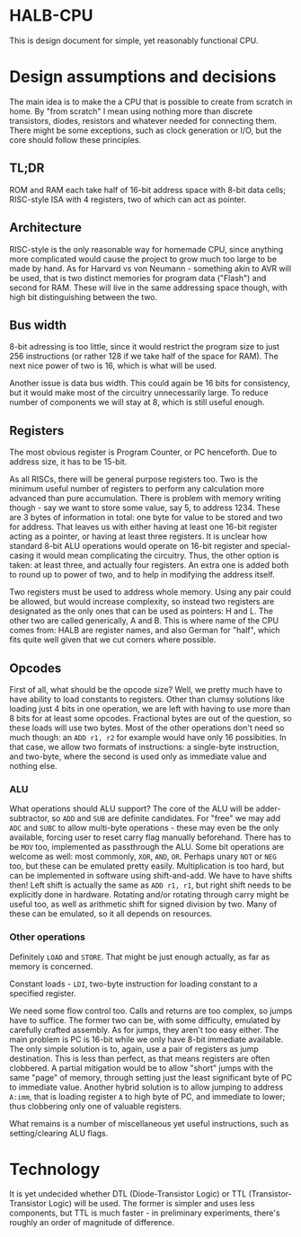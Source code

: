 # HALB-CPU

This is design document for simple, yet reasonably functional CPU.

# Design assumptions and decisions

The main idea is to make the a CPU that is possible to create from scratch in home. By "from scratch" I mean
using nothing more than discrete transistors, diodes, resistors and whatever needed for connecting them.
There might be some exceptions, such as clock generation or I/O, but the core should follow these principles.

## TL;DR

ROM and RAM each take half of 16-bit address space with 8-bit data cells; RISC-style ISA
with 4 registers, two of which can act as pointer.

## Architecture

RISC-style is the only reasonable way for homemade CPU, since anything more complicated would cause
the project to grow much too large to be made by hand. As for Harvard vs von Neumann - something akin
to AVR will be used, that is two distinct memories for program data ("Flash") and second for RAM. These
will live in the same addressing space though, with high bit distinguishing between the two.

## Bus width

8-bit adressing is too little, since it would restrict the program size to just 256 instructions
(or rather 128 if we take half of the space for RAM). The next nice power of two is 16, which is
what will be used.

Another issue is data bus width. This could again be 16 bits for consistency, but it would make
most of the circuitry unnecessarily large. To reduce number of components we will stay at 8, which
is still useful enough.

## Registers

The most obvious register is Program Counter, or PC henceforth. Due to address size, it has to be 
15-bit.

As all RISCs, there will be general purpose registers too. Two is the minimum useful number of registers
to perform any calculation more advanced than pure accumulation. There is problem with memory writing
though - say we want to store some value, say 5, to address 1234. These are 3 bytes of information
in total: one byte for value to be stored and two for address. That leaves us with either having
at least one 16-bit register acting as a pointer, or having at least three registers. It is unclear
how standard 8-bit ALU operations would operate on 16-bit register and special-casing it would mean
complicating the circuitry. Thus, the other option is taken: at least three, and actually four
registers. An extra one is added both to round up to power of two, and to help in modifying the
address itself.

Two registers must be used to address whole memory. Using any pair could be allowed, but would
increase complexity, so instead two registers are designated as the only ones that can be used
as pointers: H and L. The other two are called generically, A and B. This is where name of the
CPU comes from: HALB are register names, and also German for "half", which fits quite well
given that we cut corners where possible.

## Opcodes

First of all, what should be the opcode size? Well, we pretty much have to have ability to load
constants to registers. Other than clumsy solutions like loading just 4 bits in one operation,
we are left with having to use more than 8 bits for at least some opcodes. Fractional bytes
are out of the question, so these loads will use two bytes. Most of the other operations don't
need so much though: an `ADD r1, r2` for example would have only 16 possibities. In that case,
we allow two formats of instructions: a single-byte instruction, and two-byte, where the
second is used only as immediate value and nothing else.

### ALU

What operations should ALU support? The core of the ALU will be adder-subtractor, so `ADD` and
`SUB` are definite candidates. For "free" we may add `ADC` and `SUBC` to allow multi-byte
operations - these may even be the only available, forcing user to reset carry flag manually
beforehand. There has to be `MOV` too, implemented as passthrough the ALU. Some bit operations
are welcome as well: most commonly, `XOR`, `AND`, `OR`. Perhaps unary `NOT` or `NEG` too,
but these can be emulated pretty easily. Multiplication is too hard, but can be implemented
in software using shift-and-add. We have to have shifts then! Left shift is actually the same as
`ADD r1, r1`, but right shift needs to be explicitly done in hardware. Rotating and/or rotating
through carry might be useful too, as well as arithmetic shift for signed division by two.
Many of these can be emulated, so it all depends on resources.

### Other operations

Definitely `LOAD` and `STORE`. That might be just enough actually, as far as memory is concerned.

Constant loads - `LDI`, two-byte instruction for loading constant to a specified register.

We need some flow control too. Calls and returns are too complex, so jumps have to suffice. The
former two can be, with some difficulty, emulated by carefully crafted assembly. As for
jumps, they aren't too easy either. The main problem is PC is 16-bit while we only have
8-bit immediate available. The only simple solution is to, again, use a pair of registers
as jump destination. This is less than perfect, as that means registers are often clobbered.
A partial mitigation would be to allow "short" jumps with the same "page" of memory, through
setting just the least significant byte of PC to immediate value. Another hybrid solution
is to allow jumping to address `A:imm`, that is loading register `A` to high byte of PC,
and immediate to lower; thus clobbering only one of valuable registers.

What remains is a number of miscellaneous yet useful instructions, such as setting/clearing
ALU flags.


# Technology

It is yet undecided whether DTL (Diode-Transistor Logic) or TTL (Transistor-Transistor Logic) will be used.
The former is simpler and uses less components, but TTL is much faster - in preliminary experiments,
there's roughly an order of magnitude of difference.
